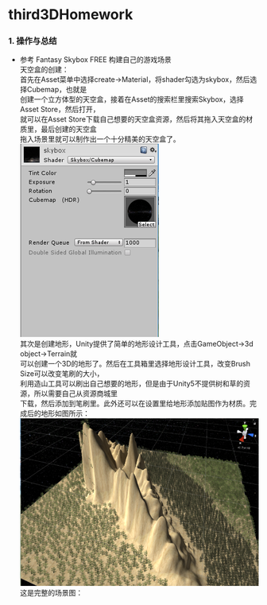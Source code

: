 # third3DHomework

### 1. 操作与总结
* 参考 Fantasy Skybox FREE 构建自己的游戏场景<br>
天空盒的创建：<br>
首先在Asset菜单中选择create->Material，将shader勾选为skybox，然后选择Cubemap，也就是<br>
创建一个立方体型的天空盒，接着在Asset的搜索栏里搜索Skybox，选择Asset Store，然后打开，<br>
就可以在Asset Store下载自己想要的天空盒资源，然后将其拖入天空盒的材质里，最后创建的天空盒<br>
拖入场景里就可以制作出一个十分精美的天空盒了。<br>
![](https://github.com/flashowner/third3DHomework/blob/master/%E6%88%AA%E5%9B%BE/%E6%8D%95%E8%8E%B71.PNG) <br>
其次是创建地形，Unity提供了简单的地形设计工具，点击GameObject->3d object->Terrain就<br>
可以创建一个3D的地形了。然后在工具箱里选择地形设计工具，改变Brush Size可以改变笔刷的大小，<br>
利用造山工具可以刷出自己想要的地形，但是由于Unity5不提供树和草的资源，所以需要自己从资源商城里<br>
下载，然后添加到笔刷里。此外还可以在设置里给地形添加贴图作为材质。完成后的地形如图所示：<br>
![](https://github.com/flashowner/third3DHomework/blob/master/%E6%88%AA%E5%9B%BE/%E6%8D%95%E8%8E%B7.PNG) <br>
这是完整的场景图：<br>
